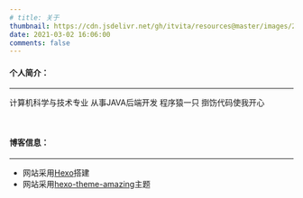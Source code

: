 ```yaml
---
# title: 关于
thumbnail: https://cdn.jsdelivr.net/gh/itvita/resources@master/images/20210823155326.jpeg
date: 2021-03-02 16:06:00
comments: false
---
```


#### 个人简介：

---
计算机科学与技术专业
从事JAVA后端开发
程序猿一只
捯饬代码使我开心

<br>

#### 博客信息：

---
+ 网站采用[Hexo](https://hexo.io/zh-cn/)搭建
+ 网站采用[hexo-theme-amazing](https://github.com/removeif/hexo-theme-amazing)主题


<!-- #### 时间线

---
<div class="time-axis-main">
	<ul class="time-axis"></ul>
</div>
<script src="/js/about-me.js"></script>
<br>
<br> -->